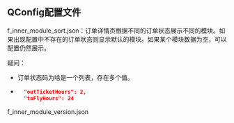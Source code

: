 

## QConfig配置文件

f_inner_module_sort.json：订单详情页根据不同的订单状态展示不同的模块。如果出现配置中不存在的订单状态则显示默认的模块。如果某个模块数据为空，可以配置仍然展示。

疑问：

- 订单状态码为啥是一个列表，存在多个值。

- ```json
    "outTicketHours": 2,
    "toFlyHours": 24
    ```



f_inner_module_version.json



